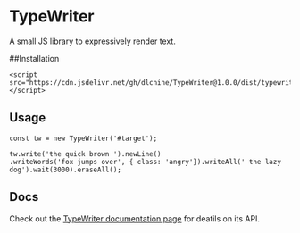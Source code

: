 # TypeWriter
A small JS library to expressively render text.

##Installation
```
<script src="https://cdn.jsdelivr.net/gh/dlcnine/TypeWriter@1.0.0/dist/typewriter.min.js"></script>
```

## Usage
```
const tw = new TypeWriter('#target');

tw.write('the quick brown ').newLine()
.writeWords('fox jumps over', { class: 'angry'}).writeAll(' the lazy dog').wait(3000).eraseAll();
```

## Docs
Check out the [TypeWriter documentation page](https://dlcnine.github.io/TypeWriter/) for deatils on its API.
